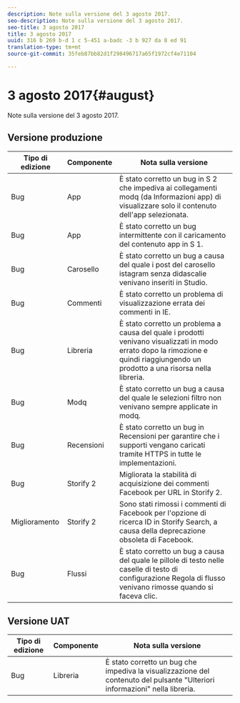 ```yaml
---
description: Note sulla versione del 3 agosto 2017.
seo-description: Note sulla versione del 3 agosto 2017.
seo-title: 3 agosto 2017
title: 3 agosto 2017
uuid: 316 b 269 b-d 1 c 5-451 a-badc -3 b 927 da 8 ed 91
translation-type: tm+mt
source-git-commit: 35feb87bb82d1f298496717a65f1972cf4e71104

---
```



# 3 agosto 2017{#august}

Note sulla versione del 3 agosto 2017.

## Versione produzione

| **Tipo di edizione** | **Componente** | **Nota sulla versione** |
|---|---|---|
| Bug | App | È stato corretto un bug in S 2 che impediva ai collegamenti modq (da Informazioni app) di visualizzare solo il contenuto dell'app selezionata. |
| Bug | App | È stato corretto un bug intermittente con il caricamento del contenuto app in S 1. |
| Bug | Carosello | È stato corretto un bug a causa del quale i post del carosello istagram senza didascalie venivano inseriti in Studio. |
| Bug | Commenti | È stato corretto un problema di visualizzazione errata dei commenti in IE. |
| Bug | Libreria | È stato corretto un problema a causa del quale i prodotti venivano visualizzati in modo errato dopo la rimozione e quindi riaggiungendo un prodotto a una risorsa nella libreria. |
| Bug | Modq | È stato corretto un bug a causa del quale le selezioni filtro non venivano sempre applicate in modq. |
| Bug | Recensioni | È stato corretto un bug in Recensioni per garantire che i supporti vengano caricati tramite HTTPS in tutte le implementazioni. |
| Bug | Storify 2 | Migliorata la stabilità di acquisizione dei commenti Facebook per URL in Storify 2. |
| Miglioramento | Storify 2 | Sono stati rimossi i commenti di Facebook per l'opzione di ricerca ID in Storify Search, a causa della deprecazione obsoleta di Facebook. |
| Bug | Flussi | È stato corretto un bug a causa del quale le pillole di testo nelle caselle di testo di configurazione Regola di flusso venivano rimosse quando si faceva clic. |

## Versione UAT

| **Tipo di edizione** | **Componente** | **Nota sulla versione** |
|---|---|---|
| Bug | Libreria | È stato corretto un bug che impediva la visualizzazione del contenuto del pulsante "Ulteriori informazioni" nella libreria. |

